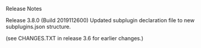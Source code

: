 Release Notes

Release 3.8.0 (Build 2019112600)
Updated subplugin declaration file to new subplugins.json structure.

(see CHANGES.TXT in release 3.6 for earlier changes.)